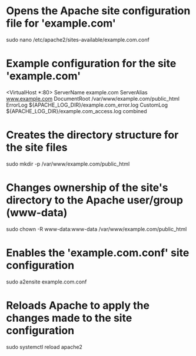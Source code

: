 # Opens the Apache site configuration file for 'example.com'
sudo nano /etc/apache2/sites-available/example.com.conf

# Example configuration for the site 'example.com'
<VirtualHost *:80>
    ServerName example.com
    ServerAlias www.example.com
    DocumentRoot /var/www/example.com/public_html
    ErrorLog ${APACHE_LOG_DIR}/example.com_error.log
    CustomLog ${APACHE_LOG_DIR}/example.com_access.log combined
</VirtualHost>

# Creates the directory structure for the site files
sudo mkdir -p /var/www/example.com/public_html

# Changes ownership of the site's directory to the Apache user/group (www-data)
sudo chown -R www-data:www-data /var/www/example.com/public_html

# Enables the 'example.com.conf' site configuration
sudo a2ensite example.com.conf

# Reloads Apache to apply the changes made to the site configuration
sudo systemctl reload apache2
